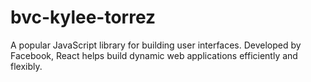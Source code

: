 # bvc-kylee-torrez
A popular JavaScript library for building user interfaces. Developed by Facebook, React helps build dynamic web applications efficiently and flexibly.
